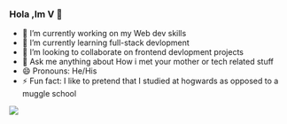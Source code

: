 ### Hola ,Im V 👋



- 🔭 I’m currently working on my Web dev skills
- 🌱 I’m currently learning full-stack devlopment
- 👯 I’m looking to collaborate on frontend devlopment projects
- 💬 Ask me anything  about  How i met your mother or  tech related stuff
- 😄 Pronouns: He/His
- ⚡ Fun fact: I like to pretend that I studied at hogwards as opposed to a  muggle school

<img src="https://github-readme-stats.vercel.app/api?username=Paimon-food&&show_icons=true&title_color=ffffff&icon_color=bb2acf&text_color=daf7dc&bg_color=151515">
